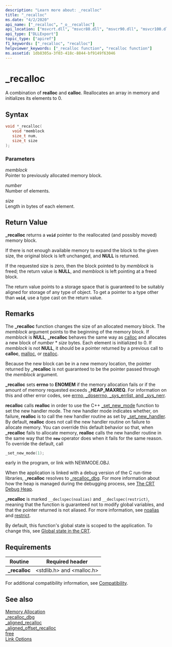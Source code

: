 ```yaml
---
description: "Learn more about: _recalloc"
title: "_recalloc"
ms.date: "4/2/2020"
api_name: ["_recalloc", "_o__recalloc"]
api_location: ["msvcrt.dll", "msvcr80.dll", "msvcr90.dll", "msvcr100.dll", "msvcr100_clr0400.dll", "msvcr110.dll", "msvcr110_clr0400.dll", "msvcr120.dll", "msvcr120_clr0400.dll", "ucrtbase.dll", "api-ms-win-crt-heap-l1-1-0.dll", "api-ms-win-crt-private-l1-1-0.dll"]
api_type: ["DLLExport"]
topic_type: ["apiref"]
f1_keywords: ["_recalloc", "recalloc"]
helpviewer_keywords: ["_recalloc function", "recalloc function"]
ms.assetid: 1db8305a-3f03-418c-8844-bf9149f63046
---
```

# _recalloc

A combination of **realloc** and **calloc**. Reallocates an array in memory and initializes its elements to 0.

## Syntax

```C
void *_recalloc(
   void *memblock
   size_t num,
   size_t size
);
```

### Parameters

*memblock*<br/>
Pointer to previously allocated memory block.

*number*<br/>
Number of elements.

*size*<br/>
Length in bytes of each element.

## Return Value

**_recalloc** returns a **`void`** pointer to the reallocated (and possibly moved) memory block.

If there is not enough available memory to expand the block to the given size, the original block is left unchanged, and **NULL** is returned.

If the requested size is zero, then the block pointed to by *memblock* is freed; the return value is **NULL**, and *memblock* is left pointing at a freed block.

The return value points to a storage space that is guaranteed to be suitably aligned for storage of any type of object. To get a pointer to a type other than **`void`**, use a type cast on the return value.

## Remarks

The **_recalloc** function changes the size of an allocated memory block. The *memblock* argument points to the beginning of the memory block. If *memblock* is **NULL**, **_recalloc** behaves the same way as [calloc](calloc.md) and allocates a new block of *number* * *size* bytes. Each element is initialized to 0. If *memblock* is not **NULL**, it should be a pointer returned by a previous call to **calloc**, [malloc](malloc.md), or [realloc](realloc.md).

Because the new block can be in a new memory location, the pointer returned by **_recalloc** is not guaranteed to be the pointer passed through the *memblock* argument.

**_recalloc** sets **errno** to **ENOMEM** if the memory allocation fails or if the amount of memory requested exceeds **_HEAP_MAXREQ**. For information on this and other error codes, see [errno, _doserrno, _sys_errlist, and _sys_nerr](../../c-runtime-library/errno-doserrno-sys-errlist-and-sys-nerr.md).

**recalloc** calls **realloc** in order to use the C++ [_set_new_mode](set-new-mode.md) function to set the new handler mode. The new handler mode indicates whether, on failure, **realloc** is to call the new handler routine as set by [_set_new_handler](set-new-handler.md). By default, **realloc** does not call the new handler routine on failure to allocate memory. You can override this default behavior so that, when **_recalloc** fails to allocate memory, **realloc** calls the new handler routine in the same way that the **`new`** operator does when it fails for the same reason. To override the default, call

```C
_set_new_mode(1);
```

early in the program, or link with NEWMODE.OBJ.

When the application is linked with a debug version of the C run-time libraries, **_recalloc** resolves to [_recalloc_dbg](recalloc-dbg.md). For more information about how the heap is managed during the debugging process, see [The CRT Debug Heap](/visualstudio/debugger/crt-debug-heap-details).

**_recalloc** is marked `__declspec(noalias)` and `__declspec(restrict)`, meaning that the function is guaranteed not to modify global variables, and that the pointer returned is not aliased. For more information, see [noalias](../../cpp/noalias.md) and [restrict](../../cpp/restrict.md).

By default, this function's global state is scoped to the application. To change this, see [Global state in the CRT](../global-state.md).

## Requirements

|Routine|Required header|
|-------------|---------------------|
|**_recalloc**|\<stdlib.h> and \<malloc.h>|

For additional compatibility information, see [Compatibility](../../c-runtime-library/compatibility.md).

## See also

[Memory Allocation](../../c-runtime-library/memory-allocation.md)<br/>
[_recalloc_dbg](recalloc-dbg.md)<br/>
[_aligned_recalloc](aligned-recalloc.md)<br/>
[_aligned_offset_recalloc](aligned-offset-recalloc.md)<br/>
[free](free.md)<br/>
[Link Options](../../c-runtime-library/link-options.md)<br/>
